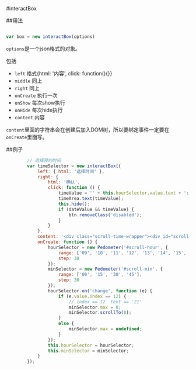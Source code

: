 #interactBox

##用法
```javascript

var box = new interactBox(options)
```

`options`是一个json格式的对象。

包括
- `left` 格式{html: '内容', click: function(){}}
- `middle` 同上
- `right` 同上
- `onCreate` 执行一次
- `onShow` 每次show执行
- `onHide` 每次hide执行
- `content` 内容

`content`里面的字符串会在创建后加入DOM树，所以要绑定事件一定要在`onCreate`里面写。

##例子
```javascript
        // 选择预约时间
        var timeSelector = new interactBox({
            left: { html: '选择时间' },
            right: {
                html: '确认',
                click: function () {
                    timeValue = '' + this.hourSelector.value.text + ':' + this.minSelector.value.text;
                    timeArea.text(timeValue);
                    this.hide();
                    if (dateValue && timeValue) {
                        btn.removeClass('disabled');
                    }
                }
            },
            content: '<div class="scroll-time-wrapper"><div id="scroll-hour"></div><div id="scroll-min"></div></div>',
            onCreate: function () {
                hourSelector = new Pedometer('#scroll-hour', {
                    range: ['09', '10', '11', '12', '13', '14', '15', '16', '17', '18', '19', '20', '21'],
                    step: 30
                });
                minSelector = new Pedometer('#scroll-min', {
                    range: ['00', '15', '30', '45'],
                    step: 30
                });
                hourSelector.on('change', function (e) {
                    if (e.value.index == 12) {
                        // index == 12  text == '21'
                        minSelector.max = 0;
                        minSelector.scrollTo(0);
                    }
                    else {
                        minSelector.max = undefined;
                    }
                });
                this.hourSelector = hourSelector;
                this.minSelector = minSelector;
            }
        });
```
